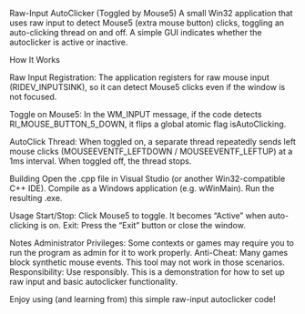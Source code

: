 Raw-Input AutoClicker (Toggled by Mouse5)
A small Win32 application that uses raw input to detect Mouse5 (extra mouse button) clicks, toggling an auto-clicking thread on and off. A simple GUI indicates whether the autoclicker is active or inactive.

How It Works

Raw Input Registration:
The application registers for raw mouse input (RIDEV_INPUTSINK), so it can detect Mouse5 clicks even if the window is not focused.

Toggle on Mouse5:
In the WM_INPUT message, if the code detects RI_MOUSE_BUTTON_5_DOWN, it flips a global atomic flag isAutoClicking.

AutoClick Thread:
When toggled on, a separate thread repeatedly sends left mouse clicks (MOUSEEVENTF_LEFTDOWN / MOUSEEVENTF_LEFTUP) at a 1ms interval.
When toggled off, the thread stops.

Building
Open the .cpp file in Visual Studio (or another Win32-compatible C++ IDE).
Compile as a Windows application (e.g. wWinMain).
Run the resulting .exe.

Usage
Start/Stop: Click Mouse5 to toggle. It becomes “Active” when auto-clicking is on.
Exit: Press the “Exit” button or close the window.

Notes
Administrator Privileges: Some contexts or games may require you to run the program as admin for it to work properly.
Anti-Cheat: Many games block synthetic mouse events. This tool may not work in those scenarios.
Responsibility: Use responsibly. This is a demonstration for how to set up raw input and basic autoclicker functionality.

Enjoy using (and learning from) this simple raw-input autoclicker code!
